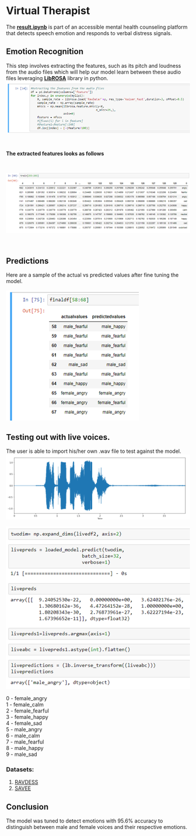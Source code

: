 # Virtual Therapist

The [**result.ipynb**](https://github.com/chenkaizhu/Virtual-Therapist/blob/master/result.ipynb) is part of an accessible mental health counseling platform that detects speech emotion and responds to verbal distress signals.

<!-- ![](voice_diagram.png?raw=true)
<br>
## CNN Model
![](cnn.png?raw=true)
<br> -->

## Emotion Recognition
This step involves extracting the features, such as its pitch and loudness from the audio files which will help our model learn between these audio files leveraging [**LibROSA**](https://librosa.github.io/librosa/) library in python.
<br>
![](feature.png?raw=true)
<br>

<br>

**The extracted features looks as follows**

<br>

![](feature2.png?raw=true)

<br>



## Predictions

Here are a sample of the actual vs predicted values after fine tuning the model.
<br>
<br>
![](predict.png?raw=true)
<br>



## Testing out with live voices.
The user is able to import his/her own .wav file to test against the model.
![](livevoice.PNG?raw=true)
<br>
<br>
![](livevoice2.PNG?raw=true)
<br>

0 - female_angry <br>
1 - female_calm <br>
2 - female_fearful <br>
3 - female_happy <br>
4 - female_sad <br>
5 - male_angry <br>
6 - male_calm <br>
7 - male_fearful <br>
8 - male_happy <br>
9 - male_sad <br>

### Datasets:
1. [RAVDESS](https://zenodo.org/record/1188976)
2. [SAVEE](http://kahlan.eps.surrey.ac.uk/savee/Download.html)

## Conclusion
The model was tuned to detect emotions with 95.6% accuracy to distinguish between male and female voices and their respective emotions. 
